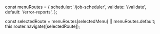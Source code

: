 const menuRoutes = {
  scheduler: '/job-scheduler',
  validate: '/validate',
  default: '/error-reports',
};

const selectedRoute = menuRoutes[selectedMenu] || menuRoutes.default;
this.router.navigate([selectedRoute]);

